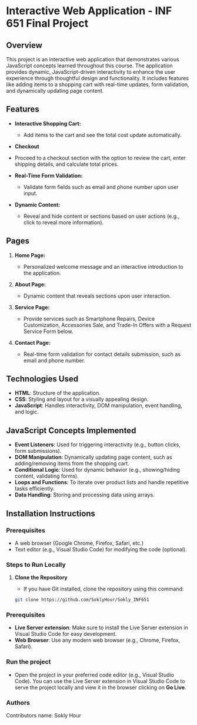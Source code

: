 # Interactive Web Application - INF 651 Final Project

## Overview

This project is an interactive web application that demonstrates various JavaScript concepts learned throughout this course. The application provides dynamic, JavaScript-driven interactivity to enhance the user experience through thoughtful design and functionality. It includes features like adding items to a shopping cart with real-time updates, form validation, and dynamically updating page content.

## Features

- **Interactive Shopping Cart:**
  - Add items to the cart and see the total cost update automatically.

- **Checkout**
- Proceed to a checkout section with the option to review the cart, enter shipping details, and calculate total prices.
  
- **Real-Time Form Validation:**
  - Validate form fields such as email and phone number upon user input.
  
- **Dynamic Content:**
  - Reveal and hide content or sections based on user actions (e.g., click to reveal more information).

## Pages

1. **Home Page:**
   - Personalized welcome message and an interactive introduction to the application.

2. **About Page:**
   - Dynamic content that reveals sections upon user interaction.

3. **Service Page:**
   - Provide services such as Smartphone Repairs, Device Customization, Accessories Sale, and Trade-In Offers with a Request Service Form below.
  
4. **Contact Page:**
   - Real-time form validation for contact details submission, such as email and phone number.

## Technologies Used

- **HTML**: Structure of the application.
- **CSS**: Styling and layout for a visually appealing design.
- **JavaScript**: Handles interactivity, DOM manipulation, event handling, and logic.

## JavaScript Concepts Implemented

- **Event Listeners**: Used for triggering interactivity (e.g., button clicks, form submissions).
- **DOM Manipulation**: Dynamically updating page content, such as adding/removing items from the shopping cart.
- **Conditional Logic**: Used for dynamic behavior (e.g., showing/hiding content, validating forms).
- **Loops and Functions**: To iterate over product lists and handle repetitive tasks efficiently.
- **Data Handling**: Storing and processing data using arrays.

## Installation Instructions

### Prerequisites

- A web browser (Google Chrome, Firefox, Safari, etc.)
- Text editor (e.g., Visual Studio Code) for modifying the code (optional).

### Steps to Run Locally

1. **Clone the Repository**
   - If you have Git installed, clone the repository using this command:
   
   ```bash
   git clone https://github.com/SoklyHour/Sokly_INF651

### Prerequisites

- **Live Server extension**: Make sure to install the Live Server extension in Visual Studio Code for easy development.
- **Web Browser**: Use any modern web browser (e.g., Chrome, Firefox, Safari).

### Run the project

- Open the project in your preferred code editor (e.g., Visual Studio Code). You can use the Live Server extension in Visual Studio Code to serve the project locally and view it in the browser clicking on **Go Live**.

  
### Authors

Contributors name: Sokly Hour